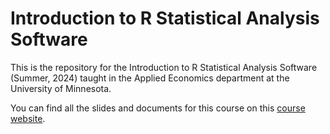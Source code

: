 # Introduction to R Statistical Analysis Software

This is the repository for the Introduction to R Statistical Analysis Software (Summer, 2024) taught in the Applied Economics department at the University of Minnesota. 

You can find all the slides and documents for this course on this [course website](https://shunkei3.github.io/R-2024-Summer/).

<!-- The main goal of this course is to provide students with a basic understanding of the R programming language and how to use it for data analysis. The course will cover topics such as data manipulation, data visualization, and basic regression analysis using R.
 -->




